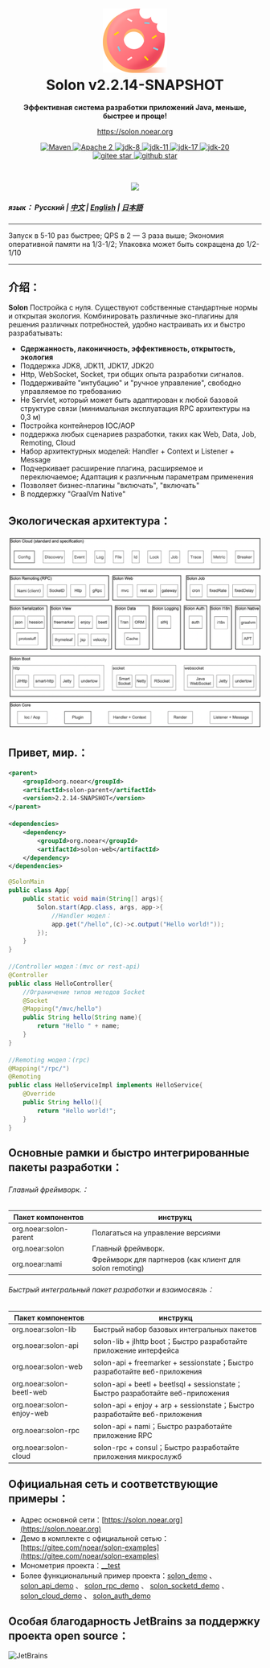<h1 align="center" style="text-align:center;">
<img src="solon_icon.png" width="128" />
<br />
Solon v2.2.14-SNAPSHOT
</h1>
<p align="center">
	<strong>Эффективная система разработки приложений Java, меньше, быстрее и проще!</strong>
</p>
<p align="center">
	<a href="https://solon.noear.org/">https://solon.noear.org</a>
</p>

<p align="center">
    <a target="_blank" href="https://central.sonatype.com/search?q=org.noear%2520solon-parent">
        <img src="https://img.shields.io/maven-central/v/org.noear/solon.svg?label=Maven%20Central" alt="Maven" />
    </a>
    <a target="_blank" href="https://www.apache.org/licenses/LICENSE-2.0.txt">
		<img src="https://img.shields.io/:License-Apache2-blue.svg" alt="Apache 2" />
	</a>
    <a target="_blank" href="https://www.oracle.com/java/technologies/javase/javase-jdk8-downloads.html">
		<img src="https://img.shields.io/badge/JDK-8-green.svg" alt="jdk-8" />
	</a>
    <a target="_blank" href="https://www.oracle.com/java/technologies/javase/jdk11-archive-downloads.html">
		<img src="https://img.shields.io/badge/JDK-11-green.svg" alt="jdk-11" />
	</a>
    <a target="_blank" href="https://www.oracle.com/java/technologies/javase/jdk17-archive-downloads.html">
		<img src="https://img.shields.io/badge/JDK-17-green.svg" alt="jdk-17" />
	</a>
    <a target="_blank" href="https://www.oracle.com/java/technologies/javase/jdk20-archive-downloads.html">
		<img src="https://img.shields.io/badge/JDK-20-green.svg" alt="jdk-20" />
	</a>
    <br />
    <a target="_blank" href='https://gitee.com/noear/solon/stargazers'>
		<img src='https://gitee.com/noear/solon/badge/star.svg' alt='gitee star'/>
	</a>
    <a target="_blank" href='https://github.com/noear/solon/stargazers'>
		<img src="https://img.shields.io/github/stars/noear/solon.svg?logo=github" alt="github star"/>
	</a>
</p>

<br/>
<p align="center">
	<a href="https://jq.qq.com/?_wv=1027&k=kjB5JNiC">
	<img src="https://img.shields.io/badge/QQ交流群-22200020-orange"/></a>
</p>

##### язык： Русский | [中文](README.md)  | [English](README_EN.md) | [日本語](README_JP.md)

<hr />

Запуск в 5-10 раз быстрее; QPS в 2 — 3 раза выше; Экономия оперативной памяти на 1/3-1/2; Упаковка может быть сокращена до 1/2-1/10

<hr />

## 介绍：

**Solon** Постройка с нуля. Существуют собственные стандартные нормы и открытая экология. Комбинировать различные эко-плагины для решения различных потребностей, удобно настраивать их и быстро разрабатывать:

* **Сдержанность, лаконичность, эффективность, открытость, экология**
* Поддержка JDK8, JDK11, JDK17, JDK20
* Http, WebSocket, Socket, три общих опыта разработки сигналов.
* Поддерживайте "интубацию" и "ручное управление", свободно управляемое по требованию
* Не Servlet, который может быть адаптирован к любой базовой структуре связи (минимальная эксплуатация RPC архитектуры на 0,3 м)
* Постройка контейнеров IOC/AOP
* поддержка любых сценариев разработки, таких как Web, Data, Job, Remoting, Cloud
* Набор архитектурных моделей: Handler + Context и Listener + Message
* Подчеркивает расширение плагина, расширяемое и переключаемое; Адаптация к различным параметрам применения
* Позволяет бизнес-плагины "включать", "включать"
* В поддержку "GraalVm Native"


## Экологическая архитектура：

<img src="solon_schema.png" width="700" />

## Привет, мир.：

```xml
<parent>
    <groupId>org.noear</groupId>
    <artifactId>solon-parent</artifactId>
    <version>2.2.14-SNAPSHOT</version>   
</parent>

<dependencies>
    <dependency>
        <groupId>org.noear</groupId>
        <artifactId>solon-web</artifactId>
    </dependency>
</dependencies>
```

```java
@SolonMain
public class App{
    public static void main(String[] args){
        Solon.start(App.class, args, app->{
            //Handler модел：
            app.get("/hello",(c)->c.output("Hello world!"));
        });
    }
}

//Controller модел：(mvc or rest-api)
@Controller
public class HelloController{
    //Ограничение типов методов Socket
    @Socket
    @Mapping("/mvc/hello")
    public String hello(String name){
        return "Hello " + name;
    }
}

//Remoting модел：(rpc)
@Mapping("/rpc/")
@Remoting
public class HelloServiceImpl implements HelloService{
    @Override
    public String hello(){
        return "Hello world!";
    }
}
```


## Основные рамки и быстро интегрированные пакеты разработки：

###### Главный фреймворк.：

| Пакет компонентов                    | инструкц                          |
|------------------------|-----------------------------|
| org.noear:solon-parent | Полагаться на управление версиями                      |
| org.noear:solon        | Главный фреймворк.                         |
| org.noear:nami         | Фреймворк для партнеров (как клиент для solon remoting) |

###### Быстрый интегральный пакет разработки и взаимосвязь：

| Пакет компонентов                       | инструкц                                                    |
|---------------------------|-------------------------------------------------------|
| org.noear:solon-lib       | Быстрый набор базовых интегральных пакетов                                             |
| org.noear:solon-api       | solon-lib + jlhttp boot；Быстро разработайте приложение интерфейса                       |
| org.noear:solon-web       | solon-api + freemarker + sessionstate；Быстро разработайте веб-приложения       |
| org.noear:solon-beetl-web | solon-api + beetl + beetlsql + sessionstate；Быстро разработайте веб-приложения |
| org.noear:solon-enjoy-web | solon-api + enjoy + arp + sessionstate；Быстро разработайте веб-приложения      |
| org.noear:solon-rpc       | solon-api + nami；Быстро разработайте приложение RPC                           |
| org.noear:solon-cloud     | solon-rpc + consul；Быстро разработайте приложения микрослужб                         |


## Официальная сеть и соответствующие примеры：

* Адрес основной сети：[https://solon.noear.org](https://solon.noear.org)
* Демо в комплекте с официальной сетью：[https://gitee.com/noear/solon-examples](https://gitee.com/noear/solon-examples)
* Монометрия проекта：[__test](./__test/) 
* Более функциональный пример проекта：[solon_demo](https://gitee.com/noear/solon_demo) 、 [solon_api_demo](https://gitee.com/noear/solon_api_demo)  、 [solon_rpc_demo](https://gitee.com/noear/solon_rpc_demo) 、 [solon_socketd_demo](https://gitee.com/noear/solon_socketd_demo) 、 [solon_cloud_demo](https://gitee.com/noear/solon_cloud_demo) 、 [solon_auth_demo](https://gitee.com/noear/solon_auth_demo)

## Особая благодарность JetBrains за поддержку проекта open source：

<a href="https://jb.gg/OpenSourceSupport">
  <img src="https://user-images.githubusercontent.com/8643542/160519107-199319dc-e1cf-4079-94b7-01b6b8d23aa6.png" align="left" height="100" width="100"  alt="JetBrains">
</a>

